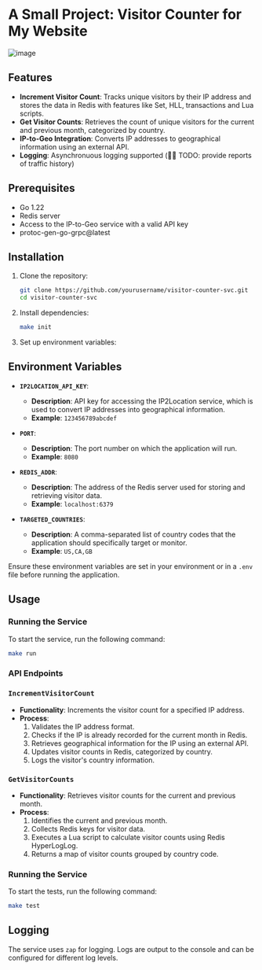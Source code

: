 # A Small Project: Visitor Counter for My Website
![image](https://github.com/user-attachments/assets/2f7490ad-c0b6-4246-9d27-90edc63de2e2)


## Features

- **Increment Visitor Count**: Tracks unique visitors by their IP address and stores the data in Redis with features like Set, HLL, transactions and Lua scripts.
- **Get Visitor Counts**: Retrieves the count of unique visitors for the current and previous month, categorized by country.
- **IP-to-Geo Integration**: Converts IP addresses to geographical information using an external API.
- **Logging**: Asynchronuous logging supported (👷🏼 TODO: provide reports of traffic history)

## Prerequisites

- Go 1.22
- Redis server
- Access to the IP-to-Geo service with a valid API key
- protoc-gen-go-grpc@latest

## Installation

1. Clone the repository:
   ```bash
   git clone https://github.com/yourusername/visitor-counter-svc.git
   cd visitor-counter-svc
   ```

2. Install dependencies:
   ```bash
   make init
   ```

3. Set up environment variables:
## Environment Variables
- **`IP2LOCATION_API_KEY`**: 
  - **Description**: API key for accessing the IP2Location service, which is used to convert IP addresses into geographical information.
  - **Example**: `123456789abcdef`

- **`PORT`**: 
  - **Description**: The port number on which the application will run.
  - **Example**: `8080`

- **`REDIS_ADDR`**: 
  - **Description**: The address of the Redis server used for storing and retrieving visitor data.
  - **Example**: `localhost:6379`

- **`TARGETED_COUNTRIES`**: 
  - **Description**: A comma-separated list of country codes that the application should specifically target or monitor.
  - **Example**: `US,CA,GB`

Ensure these environment variables are set in your environment or in a `.env` file before running the application.

## Usage

### Running the Service

To start the service, run the following command:
```bash
make run
```


### API Endpoints

### `IncrementVisitorCount`

- **Functionality**: Increments the visitor count for a specified IP address.
- **Process**:
  1. Validates the IP address format.
  2. Checks if the IP is already recorded for the current month in Redis.
  3. Retrieves geographical information for the IP using an external API.
  4. Updates visitor counts in Redis, categorized by country.
  5. Logs the visitor's country information.

### `GetVisitorCounts`

- **Functionality**: Retrieves visitor counts for the current and previous month.
- **Process**:
  1. Identifies the current and previous month.
  2. Collects Redis keys for visitor data.
  3. Executes a Lua script to calculate visitor counts using Redis HyperLogLog.
  4. Returns a map of visitor counts grouped by country code.

### Running the Service

To start the tests, run the following command:
```bash
make test
```

## Logging

The service uses `zap` for logging. Logs are output to the console and can be configured for different log levels.
